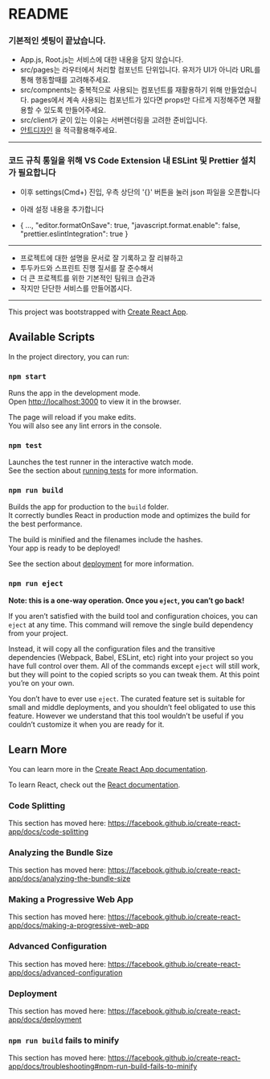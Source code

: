 # README

### 기본적인 셋팅이 끝났습니다. 
- App.js, Root.js는 서비스에 대한 내용을 담지 않습니다.
- src/pages는 라우터에서 처리할 컴포넌트 단위입니다. 유저가 UI가 아니라 URL를 통해 행동할때를 고려해주세요.
- src/compnents는 중복적으로 사용되는 컴포넌트를 재활용하기 위해 만들었습니다. pages에서 계속 사용되는 컴포넌트가 있다면 props만 다르게 지정해주면 재활용할 수 있도록 만들어주세요.
- src/client가 굳이 있는 이유는 서버렌더링을 고려한 준비입니다.
- [안트디자인](https://ant.design/)  을 적극활용해주세요.

- - -

### 코드 규칙 통일을 위해 VS Code Extension 내 ESLint 및 Prettier 설치가 필요합니다
- 이후 settings(Cmd+) 진입, 우측 상단의 '{}' 버튼을 눌러 json 파일을 오픈합니다

- 아래 설정 내용을 추가합니다

- { ..., "editor.formatOnSave": true, "javascript.format.enable": false, "prettier.eslintIntegration": true }

- - -

- 프로젝트에 대한 설명을 문서로 잘 기록하고 잘 리뷰하고
- 투두카드와 스프린트 진행 질서를 잘 준수해서
- 더 큰 프로젝트를 위한 기본적인 팀워크 습관과
- 작지만 단단한 서비스를 만들어봅시다.




- - -
This project was bootstrapped with [Create React App](https://github.com/facebook/create-react-app).

## Available Scripts

In the project directory, you can run:

### `npm start`

Runs the app in the development mode.<br>
Open [http://localhost:3000](http://localhost:3000) to view it in the browser.

The page will reload if you make edits.<br>
You will also see any lint errors in the console.

### `npm test`

Launches the test runner in the interactive watch mode.<br>
See the section about [running tests](https://facebook.github.io/create-react-app/docs/running-tests) for more information.

### `npm run build`

Builds the app for production to the `build` folder.<br>
It correctly bundles React in production mode and optimizes the build for the best performance.

The build is minified and the filenames include the hashes.<br>
Your app is ready to be deployed!

See the section about [deployment](https://facebook.github.io/create-react-app/docs/deployment) for more information.

### `npm run eject`

**Note: this is a one-way operation. Once you `eject`, you can’t go back!**

If you aren’t satisfied with the build tool and configuration choices, you can `eject` at any time. This command will remove the single build dependency from your project.

Instead, it will copy all the configuration files and the transitive dependencies (Webpack, Babel, ESLint, etc) right into your project so you have full control over them. All of the commands except `eject` will still work, but they will point to the copied scripts so you can tweak them. At this point you’re on your own.

You don’t have to ever use `eject`. The curated feature set is suitable for small and middle deployments, and you shouldn’t feel obligated to use this feature. However we understand that this tool wouldn’t be useful if you couldn’t customize it when you are ready for it.

## Learn More

You can learn more in the [Create React App documentation](https://facebook.github.io/create-react-app/docs/getting-started).

To learn React, check out the [React documentation](https://reactjs.org/).

### Code Splitting

This section has moved here: https://facebook.github.io/create-react-app/docs/code-splitting

### Analyzing the Bundle Size

This section has moved here: https://facebook.github.io/create-react-app/docs/analyzing-the-bundle-size

### Making a Progressive Web App

This section has moved here: https://facebook.github.io/create-react-app/docs/making-a-progressive-web-app

### Advanced Configuration

This section has moved here: https://facebook.github.io/create-react-app/docs/advanced-configuration

### Deployment

This section has moved here: https://facebook.github.io/create-react-app/docs/deployment

### `npm run build` fails to minify

This section has moved here: https://facebook.github.io/create-react-app/docs/troubleshooting#npm-run-build-fails-to-minify
